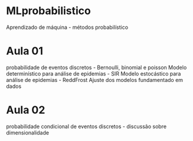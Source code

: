 # MLprobabilistico
Aprendizado de máquina - métodos probabilístico

# Aula 01 
probabilidade de eventos discretos - Bernoulli, binomial e poisson
Modelo determinístico para análise de epidemias - SIR
Modelo estocástico para análise de epidemias -  ReddFrost
Ajuste dos modelos fundamentado em dados

# Aula 02 
probabilidade condicional de eventos discretos - discussão sobre dimensionalidade
